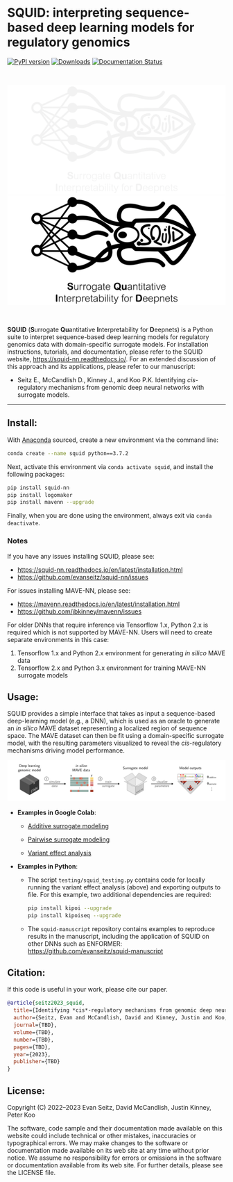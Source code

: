 SQUID: interpreting sequence-based deep learning models for regulatory genomics
========================================================================
[![PyPI version](https://badge.fury.io/py/squid-nn.svg)](https://badge.fury.io/py/squid-nn)
[![Downloads](https://static.pepy.tech/badge/squid-nn)](https://pepy.tech/project/squid-nn)
[![Documentation Status](https://readthedocs.org/projects/squid-nn/badge/?version=latest)](https://squid-nn.readthedocs.io/en/latest/?badge=latest)

<br/>

![logo_dark](./docs/_static/logo_dark_main.png#gh-dark-mode-only)
![logo_light](./docs/_static/logo_light_main.png#gh-light-mode-only)

<br/>

**SQUID** (**S**urrogate **Qu**antitative **I**nterpretability for **D**eepnets) is a Python suite to interpret sequence-based deep learning models for regulatory genomics data with domain-specific surrogate models. For installation instructions, tutorials, and documentation, please refer to the SQUID website, https://squid-nn.readthedocs.io/. For an extended discussion of this approach and its applications, please refer to our manuscript:

* Seitz E., McCandlish D., Kinney J., and Koo P.K. Identifying *cis*-regulatory mechanisms from genomic deep neural networks with surrogate models.
<!--- <em>Genome Biol</em> **23**, 98 (2022). https://doi.org/10.1186/s13059-022-02661-7 --->
---

## Install:

With [Anaconda](https://docs.anaconda.com/free/anaconda/install/index.html) sourced, create a new environment via the command line:

```bash
conda create --name squid python==3.7.2
```

Next, activate this environment via `conda activate squid`, and install the following packages:

```bash
pip install squid-nn
pip install logomaker
pip install mavenn --upgrade
```

Finally, when you are done using the environment, always exit via `conda deactivate`.


### Notes

If you have any issues installing SQUID, please see:
- https://squid-nn.readthedocs.io/en/latest/installation.html
- https://github.com/evanseitz/squid-nn/issues

For issues installing MAVE-NN, please see:
- https://mavenn.readthedocs.io/en/latest/installation.html
- https://github.com/jbkinney/mavenn/issues

For older DNNs that require inference via Tensorflow 1.x, Python 2.x is required which is not supported by MAVE-NN. Users will need to create separate environments in this case:
1. Tensorflow 1.x and Python 2.x environment for generating *in silico* MAVE data
2. Tensorflow 2.x and Python 3.x environment for training MAVE-NN surrogate models


## Usage:
SQUID provides a simple interface that takes as input a sequence-based deep-learning model (e.g., a DNN), which is used as an oracle to generate an *in silico* MAVE dataset representing a localized region of sequence space. The MAVE dataset can then be fit using a domain-specific surrogate model, with the resulting parameters visualized to reveal the *cis*-regulatory mechanisms driving model performance.

<img src="./docs/_static/framework.png" alt="fig" width="1000"/>

- **Examples in Google Colab**:

	- [Additive surrogate modeling](https://colab.research.google.com/drive/12HR8Vu_8ji3Ac1wli4wgqx1J0YB73JF_?usp=sharing)

	- [Pairwise surrogate modeling](https://colab.research.google.com/drive/1eKC78YE2l49mQFOlnA9Xr1Y9IO121Va5?usp=sharing)
	
	- [Variant effect analysis](https://colab.research.google.com/drive/1wtpT1FF5nu1etTDOaV3A7ByXhuLqK071?usp=sharing)
	
- **Examples in Python**: 

	- The script `testing/squid_testing.py` contains code for locally running the variant effect analysis (above) and exporting outputs to file. For this example, two additional dependencies are required:
		```bash
		pip install kipoi --upgrade
		pip install kipoiseq --upgrade
		```

	- The `squid-manuscript` repository contains examples to reproduce results in the manuscript, including the application of SQUID on other DNNs such as ENFORMER: https://github.com/evanseitz/squid-manuscript


## Citation:
If this code is useful in your work, please cite our paper.

```bibtex
@article{seitz2023_squid,
  title={Identifying *cis*-regulatory mechanisms from genomic deep neural networks using surrogate models},
  author={Seitz, Evan and McCandlish, David and Kinney, Justin and Koo, Peter},
  journal={TBD},
  volume={TBD},
  number={TBD},
  pages={TBD},
  year={2023},
  publisher={TBD}
}
```

## License:
Copyright (C) 2022–2023 Evan Seitz, David McCandlish, Justin Kinney, Peter Koo

The software, code sample and their documentation made available on this website could include technical or other mistakes, inaccuracies or typographical errors. We may make changes to the software or documentation made available on its web site at any time without prior notice. We assume no responsibility for errors or omissions in the software or documentation available from its web site. For further details, please see the LICENSE file.
